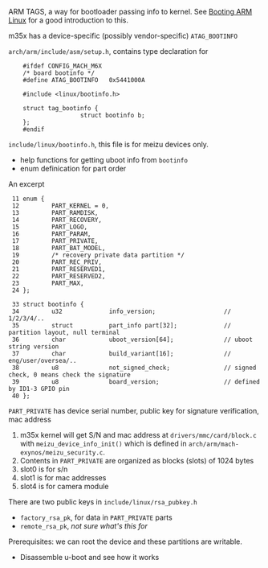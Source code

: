 ARM TAGS, a way for bootloader passing info to kernel.  See [Booting ARM Linux](http://www.simtec.co.uk/products/SWLINUX/files/booting_article.html) for a good introduction to this.

m35x has a device-specific (possibly vendor-specific) `ATAG_BOOTINFO`

`arch/arm/include/asm/setup.h`, contains type declaration for

		#ifdef CONFIG_MACH_M6X
		/* board bootinfo */
		#define ATAG_BOOTINFO   0x5441000A
		
		#include <linux/bootinfo.h>
		
		struct tag_bootinfo {
		                struct bootinfo b;
		};
		#endif

`include/linux/bootinfo.h`, this file is for meizu devices only.	

- help functions for getting uboot info from `bootinfo`
- enum definication for part order

An excerpt

	 11 enum {
	 12         PART_KERNEL = 0,
	 13         PART_RAMDISK,
	 14         PART_RECOVERY,
	 15         PART_LOGO,
	 16         PART_PARAM,
	 17         PART_PRIVATE,
	 18         PART_BAT_MODEL,
	 19         /* recovery private data partition */
	 20         PART_REC_PRIV,
	 21         PART_RESERVED1,
	 22         PART_RESERVED2,
	 23         PART_MAX,
	 24 };

	 33 struct bootinfo {
	 34         u32             info_version;                   // 1/2/3/4/..
	 35         struct          part_info part[32];             // partition layout, null terminal
	 36         char            uboot_version[64];              // uboot string version
	 37         char            build_variant[16];              // eng/user/oversea/..
	 38         u8              not_signed_check;               // signed check, 0 means check the signature
	 39         u8              board_version;                  // defined by ID1-3 GPIO pin
	 40 };

`PART_PRIVATE` has device serial number, public key for signature verification, mac address

1. m35x kernel will get S/N and mac address at `drivers/mmc/card/block.c` with `meizu_device_info_init()` which is defined in `arch/arm/mach-exynos/meizu_security.c`.
2. Contents in `PART_PRIVATE` are organized as blocks (slots) of 1024 bytes
3. slot0 is for s/n
4. slot1 is for mac addresses
5. slot4 is for camera module

There are two public keys in `include/linux/rsa_pubkey.h`

- `factory_rsa_pk`, for data in `PART_PRIVATE` parts
- `remote_rsa_pk`, *not sure what's this for*

Prerequisites: we can root the device and these partitions are writable.

- Disassemble u-boot and see how it works